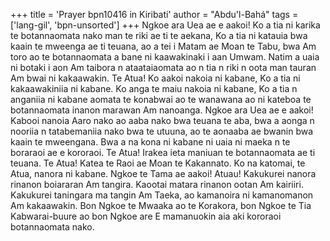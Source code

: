 +++
title = 'Prayer bpn10416 in Kiribati'
author = "Abdu'l-Bahá"
tags = ['lang-gil', 'bpn-unsorted']
+++
Ngkoe ara Uea ae e aakoi! Ko a tia ni karika te botannaomata nako man te riki ae ti te aekana, Ko a tia ni katauia bwa kaain te mweenga ae ti teuana, ao a tei i Matam ae Moan te Tabu, bwa Am toro ao te botannaomata a bane ni kaawakinaki i aan Umwam. Natim a uaia ni botaki i aon Am taibora n ataataiaomata ao n tia n riki n oota man tauran Am bwai ni kakaawakin.
	Te Atua! Ko aakoi nakoia ni kabane, Ko a tia ni kakaawakiniia ni kabane. Ko anga te maiu nakoia ni kabane, Ko a tia n anganiia ni kabane aomata te konabwai ao te wanawana ao ni kateboa te botannaomata inanon marawan Am nanoanga.
	Ngkoe ara Uea ae e aakoi! Kabooi nanoia Aaro nako ao aaba nako bwa teuana te aba, bwa a aonga n nooriia n tatabemaniia nako bwa te utuuna, ao te aonaaba ae bwanin bwa kaain te mweengana. Bwa a na kona ni kabane ni uaia ni maeka n te boraraoi ae e kororaoi. 
	Te Atua! Irakea ieta maniuan te botannaomata ae ti teuana. 
	Te Atua! Katea te Raoi ae Moan te Kakannato.
	Ko na katomai, te Atua, nanora ni kabane.
	Ngkoe te Tama ae aakoi! Atuau! Kakukurei nanora rinanon boiararan Am tangira. Kaootai matara rinanon ootan Am kairiiri. Kakukurei taningara ma tangin Am Taeka, ao kamanoira ni kamanomanon Am kakaawakin.
	Bon Ngkoe te Mwaaka ao te Korakora, bon Ngkoe te Tia Kabwarai-buure ao bon Ngkoe are E mamanuokin aia aki kororaoi botannaomata nako.
